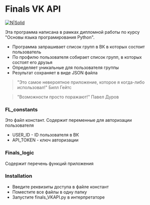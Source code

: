 # Finals VK API

[![N|Solid](https://netology.ru/images2/logo_b.png)](https://netology.ru/)

Эта программа написана в рамках дипломной работы по курсу "Основы языка програмирования Python". 


  - Программа запрашивает список групп в ВК в которых состоит пользователь
  - По профилю пользователя собирает список групп, в которых состоят его друзья
  - Определяет уникальные для пользователя группы
  - Результат сохраняет в виде JSON файла

> "Это самое невероятное приложение, которое я
> когда-либо использовал!"
> Билл Гейтс

> "Возможности просто поражают!"
> Павел Дуров

### FL_constants

Это файл констант. Содержит переменные для авторизации пользователя
  - USER_ID - ID пользователя в ВК
  - API_TOKEN - ключ авторизации

### Finals_logic

Содержит перечень функций приложения

### Installation
 - Введите реквизиты доступа в файле констант
 - Поместите все файлы в одну папку
 - Запустите finals_VKAPI.py в интерпретаторе
